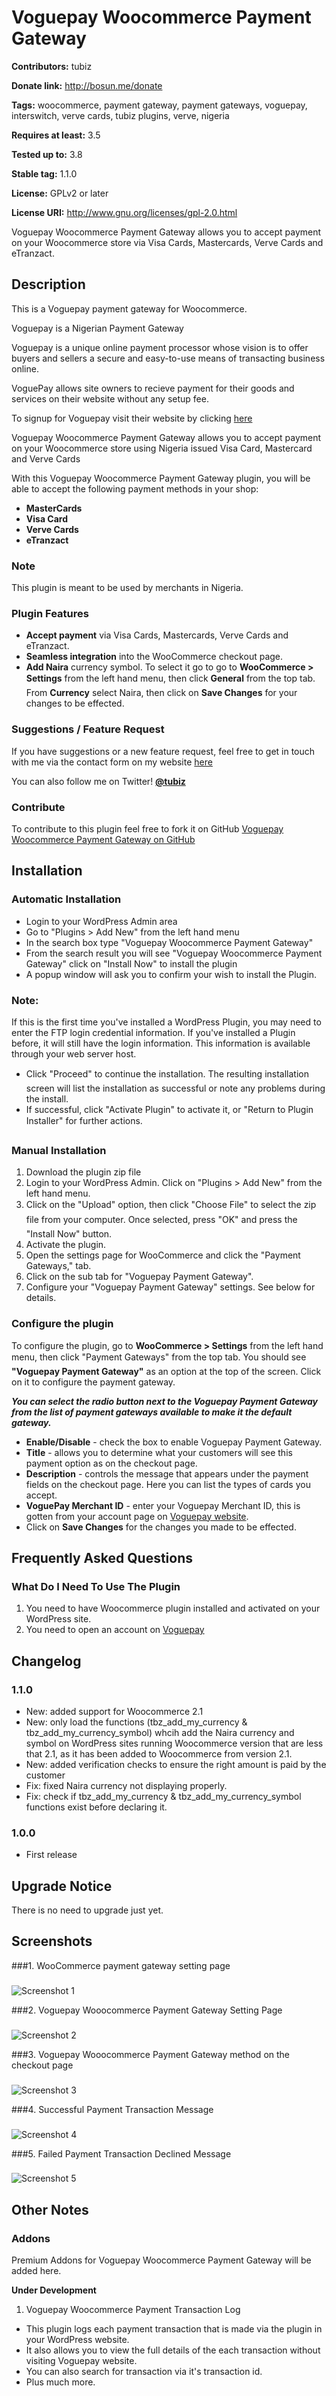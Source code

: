 # Voguepay Woocommerce Payment Gateway #
**Contributors:** tubiz
  
**Donate link:** http://bosun.me/donate
  
**Tags:** woocommerce, payment gateway, payment gateways, voguepay, interswitch, verve cards, tubiz plugins, verve, nigeria
  
**Requires at least:** 3.5
  
**Tested up to:** 3.8
  
**Stable tag:** 1.1.0
  
**License:** GPLv2 or later
  
**License URI:** http://www.gnu.org/licenses/gpl-2.0.html
  

Voguepay Woocommerce Payment Gateway allows you to accept payment on your Woocommerce store via Visa Cards, Mastercards, Verve Cards and eTranzact.




## Description ##

This is a Voguepay payment gateway for Woocommerce.

Voguepay is a Nigerian Payment Gateway

Voguepay is a unique online payment processor whose vision is to offer buyers and sellers a secure and easy-to-use means of transacting business online.

VoguePay allows site owners to recieve payment for their goods and services on their website without any setup fee.

To signup for Voguepay visit their website by clicking [here](https://voguepay.com)

Voguepay Woocommerce Payment Gateway allows you to accept payment on your Woocommerce store using Nigeria issued Visa Card, Mastercard and Verve Cards

With this Voguepay Woocommerce Payment Gateway plugin, you will be able to accept the following payment methods in your shop: 

* __MasterCards__
* __Visa Card__
* __Verve Cards__
* __eTranzact__

### Note ###

This plugin is meant to be used by merchants in Nigeria.

### Plugin Features ###

*   __Accept payment__ via Visa Cards, Mastercards, Verve Cards and eTranzact.
* 	__Seamless integration__ into the WooCommerce checkout page.
* 	__Add Naira__ currency symbol. To select it go to go to __WooCommerce > Settings__ from the left hand menu, then click __General__ from the top tab. From __Currency__ select Naira, then click on __Save Changes__ for your changes to be effected.


### Suggestions / Feature Request ###

If you have suggestions or a new feature request, feel free to get in touch with me via the contact form on my website [here](http://bosun.me/get-in-touch/)

You can also follow me on Twitter! **[@tubiz](http://twitter.com/tubiz)**


### Contribute ###
To contribute to this plugin feel free to fork it on GitHub [Voguepay Woocommerce Payment Gateway on GitHub](https://github.com/tubiz/voguepay-woocommerce-payment-gateway)


## Installation ##

### Automatic Installation ###
* 	Login to your WordPress Admin area
* 	Go to "Plugins > Add New" from the left hand menu
* 	In the search box type "Voguepay Woocommerce Payment Gateway"
*	From the search result you will see "Voguepay Woocommerce Payment Gateway" click on "Install Now" to install the plugin
*	A popup window will ask you to confirm your wish to install the Plugin.

### Note: ###
If this is the first time you've installed a WordPress Plugin, you may need to enter the FTP login credential information. If you've installed a Plugin before, it will still have the login information. This information is available through your web server host.
          
* Click "Proceed" to continue the installation. The resulting installation screen will list the installation as successful or note any problems during the install.
* If successful, click "Activate Plugin" to activate it, or "Return to Plugin Installer" for further actions.

### Manual Installation ###
1. 	Download the plugin zip file
2. 	Login to your WordPress Admin. Click on "Plugins > Add New" from the left hand menu.
3.  Click on the "Upload" option, then click "Choose File" to select the zip file from your computer. Once selected, press "OK" and press the "Install Now" button.
4.  Activate the plugin.
5. 	Open the settings page for WooCommerce and click the "Payment Gateways," tab.
6. 	Click on the sub tab for "Voguepay Payment Gateway".
7.	Configure your "Voguepay Payment Gateway" settings. See below for details.



### Configure the plugin ###
To configure the plugin, go to __WooCommerce > Settings__ from the left hand menu, then click "Payment Gateways" from the top tab. You should see __"Voguepay Payment Gateway"__ as an option at the top of the screen. Click on it to configure the payment gateway.

__*You can select the radio button next to the Voguepay Payment Gateway from the list of payment gateways available to make it the default gateway.*__

* __Enable/Disable__ - check the box to enable Voguepay Payment Gateway.
* __Title__ - allows you to determine what your customers will see this payment option as on the checkout page.  
* __Description__ - controls the message that appears under the payment fields on the checkout page. Here you can list the types of cards you accept. 
* __VoguePay Merchant ID__  - enter your Voguepay Merchant ID, this is gotten from your account page on [Voguepay website](https://voguepay.com).
* Click on __Save Changes__ for the changes you made to be effected.





## Frequently Asked Questions ##

### What Do I Need To Use The Plugin ###

1.	You need to have Woocommerce plugin installed and activated on your WordPress site.
2.	You need to open an account on [Voguepay](https://voguepay.com)




## Changelog ##

### 1.1.0 ###
*	New: added support for Woocommerce 2.1
* 	New: only load the functions (tbz_add_my_currency & tbz_add_my_currency_symbol) whcih add the Naira currency and symbol on WordPress sites running Woocommerce version that are less that 2.1, as it has been added to Woocommerce from version 2.1.
* 	New: added verification checks to ensure the right amount is paid by the customer
*	Fix: fixed Naira currency not displaying properly.
*	Fix: check if tbz_add_my_currency & tbz_add_my_currency_symbol functions exist before declaring it.

### 1.0.0 ###
*   First release





## Upgrade Notice ##

There is no need to upgrade just yet.






## Screenshots ##

###1. WooCommerce payment gateway setting page
###
![Screenshot 1](https://dl.dropboxusercontent.com/u/28591673/voguepay-woocommerce-payment-gateway/screenshot-1.png)


###2. Voguepay Wooocommerce Payment Gateway Setting Page
###
![Screenshot 2](https://dl.dropboxusercontent.com/u/28591673/voguepay-woocommerce-payment-gateway/screenshot-2.png)


###3. Voguepay Wooocommerce Payment Gateway method on the checkout page
###
![Screenshot 3](https://dl.dropboxusercontent.com/u/28591673/voguepay-woocommerce-payment-gateway/screenshot-3.png)


###4. Successful Payment Transaction Message
###
![Screenshot 4](https://dl.dropboxusercontent.com/u/28591673/voguepay-woocommerce-payment-gateway/screenshot-4.png)


###5. Failed Payment Transaction Declined Message
###
![Screenshot 5](https://dl.dropboxusercontent.com/u/28591673/voguepay-woocommerce-payment-gateway/screenshot-5.png)






## Other Notes ##

### Addons ###
Premium Addons for Voguepay Woocommerce Payment Gateway will be added here.

**Under Development**

1.	Voguepay Woocommerce Payment Transaction Log

*	This plugin logs each payment transaction that is made via the plugin in your WordPress website. 
*	It also allows you to view the full details of the each transaction without visiting Voguepay website.
*	You can also search for transaction via it's transaction id.
* 	Plus much more.


